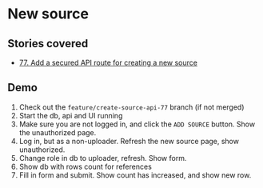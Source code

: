 # New source

## Stories covered
- [77. Add a secured API route for creating a new source](https://github.com/icipe-official/vectoratlas-software-code/issues/77)

## Demo
1. Check out the `feature/create-source-api-77` branch (if not merged)
1. Start the db, api and UI running
1. Make sure you are not logged in, and click the `ADD SOURCE` button. Show the unauthorized page.
1. Log in, but as a non-uploader. Refresh the new source page, show unauthorized.
1. Change role in db to uploader, refresh. Show form.
1. Show db with rows count for references
1. Fill in form and submit. Show count has increased, and show new row.

